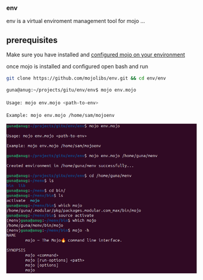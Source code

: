 ### env
env is a virtual enviroment management tool for mojo ...

## prerequisites

Make sure you have installed and [configured mojo on your environment](https://docs.modular.com/mojo/manual/get-started/index.html)

once mojo is installed and configured open bash and run

```bash
git clone https://github.com/mojolibs/env.git && cd env/env
```

```bash
guna@anug:~/projects/gitu/env/env$ mojo env.mojo

Usage: mojo env.mojo <path-to-env>

Example: mojo env.mojo /home/sam/mojoenv
```
<p>
  <img src="assets/mojo_env.png" alt="mojo env usage">
</p>